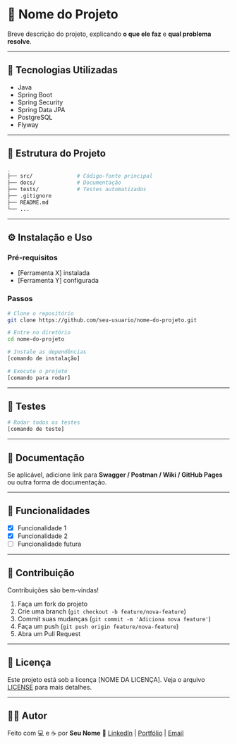 # 📌 Nome do Projeto

Breve descrição do projeto, explicando **o que ele faz** e **qual problema resolve**.

---

## 🚀 Tecnologias Utilizadas

* Java
* Spring Boot
* Spring Security
* Spring Data JPA
* PostgreSQL
* Flyway

---

## 📂 Estrutura do Projeto

```bash
.
├── src/              # Código-fonte principal
├── docs/             # Documentação
├── tests/            # Testes automatizados
├── .gitignore
├── README.md
└── ...
```

---

## ⚙️ Instalação e Uso

### Pré-requisitos

* [Ferramenta X] instalada
* [Ferramenta Y] configurada

### Passos

```bash
# Clone o repositório
git clone https://github.com/seu-usuario/nome-do-projeto.git

# Entre no diretório
cd nome-do-projeto

# Instale as dependências
[comando de instalação]

# Execute o projeto
[comando para rodar]
```

---

## 🧪 Testes

```bash
# Rodar todos os testes
[comando de teste]
```

---

## 📖 Documentação

Se aplicável, adicione link para **Swagger / Postman / Wiki / GitHub Pages** ou outra forma de documentação.

---

## 📌 Funcionalidades

* [x] Funcionalidade 1
* [x] Funcionalidade 2
* [ ] Funcionalidade futura

---

## 🤝 Contribuição

Contribuições são bem-vindas!

1. Faça um fork do projeto
2. Crie uma branch (`git checkout -b feature/nova-feature`)
3. Commit suas mudanças (`git commit -m 'Adiciona nova feature'`)
4. Faça um push (`git push origin feature/nova-feature`)
5. Abra um Pull Request

---

## 📜 Licença

Este projeto está sob a licença [NOME DA LICENÇA].
Veja o arquivo [LICENSE](./LICENSE) para mais detalhes.

---

## 👨‍💻 Autor

Feito com 💻 e ☕ por **Seu Nome**
🔗 [LinkedIn](https://linkedin.com/in/seu-usuario) | [Portfólio](https://seu-portfolio.com) | [Email](mailto:seuemail@email.com)
